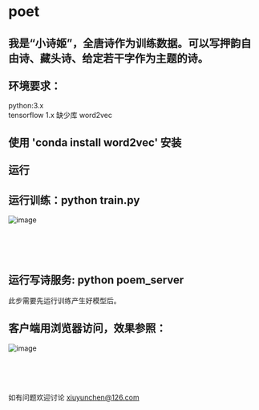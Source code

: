 # poet
我是“小诗姬”，全唐诗作为训练数据。可以写押韵自由诗、藏头诗、给定若干字作为主题的诗。
<br /> <br /> 
环境要求：
---
python:3.x <br /> 
tensorflow  1.x
缺少库 word2vec

使用
'conda install word2vec'
安装
<br /> <br /> 
运行<br /> 
---
运行训练：python train.py <br /> 
---
![image](https://github.com/norybaby/poet/blob/master/doc/train.png)

<br /> <br /> 
 
 
运行写诗服务: python poem_server<br /> 
---
此步需要先运行训练产生好模型后。

客户端用浏览器访问，效果参照：<br /> 
---
![image](https://github.com/norybaby/poet/blob/master/doc/client.png)

<br /> <br /> 
 

如有问题欢迎讨论 xiuyunchen@126.com


